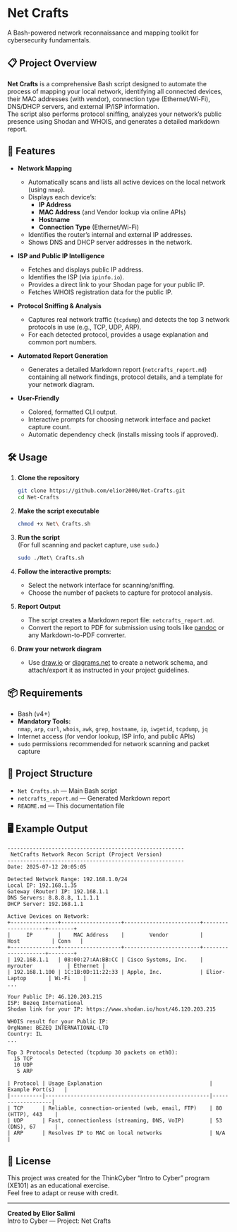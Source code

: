 
# Net Crafts

A Bash-powered network reconnaissance and mapping toolkit for cybersecurity fundamentals.

## 📋 Project Overview

**Net Crafts** is a comprehensive Bash script designed to automate the process of mapping your local network, identifying all connected devices, their MAC addresses (with vendor), connection type (Ethernet/Wi-Fi), DNS/DHCP servers, and external IP/ISP information.  
The script also performs protocol sniffing, analyzes your network’s public presence using Shodan and WHOIS, and generates a detailed markdown report.

## 🚀 Features

- **Network Mapping**
  - Automatically scans and lists all active devices on the local network (using `nmap`).
  - Displays each device’s:
    - **IP Address**
    - **MAC Address** (and Vendor lookup via online APIs)
    - **Hostname**
    - **Connection Type** (Ethernet/Wi-Fi)
  - Identifies the router’s internal and external IP addresses.
  - Shows DNS and DHCP server addresses in the network.

- **ISP and Public IP Intelligence**
  - Fetches and displays public IP address.
  - Identifies the ISP (via `ipinfo.io`).
  - Provides a direct link to your Shodan page for your public IP.
  - Fetches WHOIS registration data for the public IP.

- **Protocol Sniffing & Analysis**
  - Captures real network traffic (`tcpdump`) and detects the top 3 network protocols in use (e.g., TCP, UDP, ARP).
  - For each detected protocol, provides a usage explanation and common port numbers.

- **Automated Report Generation**
  - Generates a detailed Markdown report (`netcrafts_report.md`) containing all network findings, protocol details, and a template for your network diagram.

- **User-Friendly**
  - Colored, formatted CLI output.
  - Interactive prompts for choosing network interface and packet capture count.
  - Automatic dependency check (installs missing tools if approved).

## 🛠️ Usage

1. **Clone the repository**
   ```bash
   git clone https://github.com/elior2000/Net-Crafts.git
   cd Net-Crafts
   ```

2. **Make the script executable**
   ```bash
   chmod +x Net\ Crafts.sh
   ```

3. **Run the script**  
   (For full scanning and packet capture, use `sudo`.)
   ```bash
   sudo ./Net\ Crafts.sh
   ```

4. **Follow the interactive prompts:**
   - Select the network interface for scanning/sniffing.
   - Choose the number of packets to capture for protocol analysis.

5. **Report Output**
   - The script creates a Markdown report file: `netcrafts_report.md`.
   - Convert the report to PDF for submission using tools like [pandoc](https://pandoc.org/) or any Markdown-to-PDF converter.

6. **Draw your network diagram**
   - Use [draw.io](https://draw.io) or [diagrams.net](https://diagrams.net) to create a network schema, and attach/export it as instructed in your project guidelines.

## 📦 Requirements

- Bash (v4+)
- **Mandatory Tools:**  
  `nmap`, `arp`, `curl`, `whois`, `awk`, `grep`, `hostname`, `ip`, `iwgetid`, `tcpdump`, `jq`
- Internet access (for vendor lookup, ISP info, and public APIs)
- `sudo` permissions recommended for network scanning and packet capture

## 📑 Project Structure

- `Net Crafts.sh` — Main Bash script
- `netcrafts_report.md` — Generated Markdown report
- `README.md` — This documentation file

## 🖥️ Example Output

```
--------------------------------------------------------
 NetCrafts Network Recon Script (Project Version)
--------------------------------------------------------
Date: 2025-07-12 20:05:05

Detected Network Range: 192.168.1.0/24
Local IP: 192.168.1.35
Gateway (Router) IP: 192.168.1.1
DNS Servers: 8.8.8.8, 1.1.1.1
DHCP Server: 192.168.1.1

Active Devices on Network:
+---------------+-------------------+------------------------+--------------------+--------+
|     IP        |    MAC Address    |        Vendor          |      Host          | Conn   |
+---------------+-------------------+------------------------+--------------------+--------+
| 192.168.1.1   | 08:00:27:AA:BB:CC | Cisco Systems, Inc.    | myrouter           | Ethernet |
| 192.168.1.100 | 1C:1B:0D:11:22:33 | Apple, Inc.            | Elior-Laptop       | Wi-Fi    |
...

Your Public IP: 46.120.203.215
ISP: Bezeq International
Shodan link for your IP: https://www.shodan.io/host/46.120.203.215

WHOIS result for your Public IP:
OrgName: BEZEQ INTERNATIONAL-LTD
Country: IL
...

Top 3 Protocols Detected (tcpdump 30 packets on eth0):
  15 TCP
  10 UDP
   5 ARP

| Protocol | Usage Explanation                                  | Example Port(s)   |
|----------|----------------------------------------------------|-------------------|
| TCP      | Reliable, connection-oriented (web, email, FTP)    | 80 (HTTP), 443    |
| UDP      | Fast, connectionless (streaming, DNS, VoIP)        | 53 (DNS), 67      |
| ARP      | Resolves IP to MAC on local networks               | N/A               |
```

## 📃 License

This project was created for the ThinkCyber “Intro to Cyber” program (XE101) as an educational exercise.  
Feel free to adapt or reuse with credit.

---

**Created by Elior Salimi**  
Intro to Cyber — Project: Net Crafts
